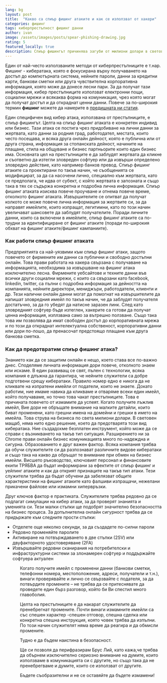 ```yaml
---
lang: bg
layout: post
title:  "Какво са спиър фишинг атаките и как се използват от хакери"
categories: фишинг
tags: киберпрестъпност фишинг данни
author: ivan
image: /assets/images/posts/spear-phishing-drawing.jpg
rating: 5
featured_locally: true
description: Спиър фишингът причинява загуби от милиони долари в световен мащаб. В тази статия описваме основните характеристики на спиър фишинг атаката.
---
```



Един от най-често използваните методи от киберпрестъпниците е т.нар. Фишинг - кибератака, която е фокусирана върху получаването на достъп до компютърната система, нейните пароли, данни за кредитни карти, банкови сметки или друга чувствителна корпоративна информация, която може да донесе лесни пари. За да получат тази информация, кибер престъпниците използват електронни пощи, социални мрежи и всякаква форма на комуникация, чрез която могат да получат достъп и да откраднат ценни данни. Повече за по-широкия термин <b>фишинг</b> можете да намерите в <a title="Всичко за фишинг атаките" href="https://onlinecorpus.com/bg/кибератаки-киберпрестъпност-фишинг-превенция/">предишната ни статия</a>.


Един специфичен вид кибер атака, използвана от престъпниците, е спиър фишингът. Целта на спиър фишинг атаката е конкретен индивид или бизнес. Тази атака се постига чрез придобиване на лични данни за жертвата, като данни за родния град, работодател, местата, които често посещава, и всяка друга онлайн дейност, която е публична или от друга страна, информация за стопанската дейност, начините на плащане, стила на общуване и бизнес партньорите които един бизнес има. Основната цел на престъпниците е да заблудят жертвата да кликне и съответно да изтегли зловреден софтуер или да извърши определено зловредно действие, като например банков превод. Спиър фишинг атаките са проектирани по такъв начин, че съобщенията се модифицират, за да са насочени лично, специално към жертвата, като се предполага, че идва от субект, с който жертвата е запозната и също така в тях се съдържа конкретна и подробна лична информация. Спиър фишинг атаката изисква повече проучване и отнема повече време, отколкото фишинг атаката. Извършителите се опитват да получат колкото се може повече лична информация за жертвите си, за да направят имейлите, които изпращат, легитимни, като по този начин увеличават шансовете да заблудят получателите. Поради личните данни, които са включени в имейлите, спиър фишинг атаките са по-трудни за идентифициране от фишинг атаките (поради по-широкия обхват на фишинг атаките/фишинг кампаниите). 

### Как работи спиър фишинг атаката

Предприятията са най-уязвими към спиър фишинг атаки, защото повечето от фирмените им данни са публични и свободно достъпни онлайн. Това прави работата на хакера свързана с получаване на информацията, необходима за извършване на фишинг атака изключително лесна. Фирмените уебсайтове и техните данни във всички други социални мрежи, с които са свързани като facebook, linkedin, twitter, са пълни с подробна информация за дейността на компанията, нейните директори, мениджъри, работодатели, клиенти и др. Тези налични онлайн данни могат да помогнат на извършителите да напишат зловредния имейл по такъв начин, че да заблудят получателя достатъчно, за да го убедят да натисне заразен линк. След като зловредният софтуер бъде изтеглен, хакерите са готови да получат ценна информация, изплзвана само за вътрешно ползване. Също така това им позволява да имат свободен достъп до корпоративната мрежа и по този да откраднат интелектуална собственост, корпоративни данни или дори по-лошо, да пренасочат предстоящо плащане към друга банкова сметка.


### Как да предотвратим спиър фишинг атака?


Знанието как да се защитим онлайн е нещо, което става все по-важно днес. Споделяме личната информация дори повече, отколкото знаем или искаме. В един развиващ се свят, пълен с технологии, всяка компания е длъжна да гарантира, че нейните служители са добре подготвени срещу кибератаки. Правило номер едно е никога да не кликвате на изпратени имейли от податели, които не знаете. Докато работим, ние имаме навика да кликваме и отваряме всеки един имейл, който получаваме, но точно това чакат престъпниците. Това е причината повечето от измамите да успеят. Когато получите лъжлив имейл, Вие дори не обръщате внимание на малките детайли, които биват променени, като грешни имена на домейни и грешки в името на имейла. Това струва на бизнеса по света милиони долари. В световен мащаб, няма нито едно решение, което да предотварята този вид кибератака. Ние създадохме безплатен инструмент, който може да се справи с възникването на такъв тип ситуация. Разширението ни за Chrome прави онлайн бизнес комуникацията много по-надеждна и сигурна. Образованието е друг важен фактор. Всяка компания трябва да обучи служителите си да разпознават различните видове кибератаки и също така на какво да обръщат те внимание при обмен на бизнес имейли. Висшето ръководство, ключовият персонал и финансовите екипи ТРЯБВА да бъдат информирани за ефектите от спиър фишинг и уейлинг атаките и как да открият признаците на такъв тип атаки. Тези служители трябва да бъдат обучени да забелязват общите характеристики на фишинг атаките като фалшиви изпращачи, нежелани прикачени файлове или измамни хипервръзки.

Друг ключов фактор е практиката. Служителите трябва редовно да се подлагат симулации на кибер атаки, за да проверят знанията и уменията си. Тези малки стъпки ще подобрят значително безопасността на бизнес процеса.
За допълнителна онлайн сигурност трябва да се придържате към следните прости стъпки:
<ul>
<li>Отделете още няколко секунди, за да създадете по-силни пароли</li>
<li>Редовно променяйте паролите</li>
<li>Активиране на потвърждаването в две стъпки (2SV) или двуфакторното удостоверяване (2FA)</li>
<li>Извършвайте редовни сканирания на потребителски и инфраструктурни системи за злонамерен софтуер и поддържайте софтуера актуален</li>
<ul>
Когато получите имейл с променени данни (банкови сметки, телефонни номера, местоположение, адреси, получатели и т.н.), винаги проверявайте и лично се свързвайте с подателя, за да потвърдите промените – не трябва да се притеснявате да проведете един бърз разговор, който би Ви спестил много главоболия.

Целта на престъпниците е да накарат служителите да пренебрегнат промените. Почти винаги измамните имейли са със спешен характер -спешен отговор, спешна сделка или конкретна спешна инструкция, която човек трябва да изпълни. По този начин служителят няма време да реагира и да обмисли промените.


Тудно е да бъдем наистина в безопасност.

Ще си позволя да перифразирам Брус Лий, като кажа,че трябва да обърнем изключително сериозно внимание на думите, които използваме в комуникацията си с другите, но също така да не пренебрегваме и думите, които се използват от другите.

Бъдете съобразителни и не се оставяйте да бъдете измамени!
